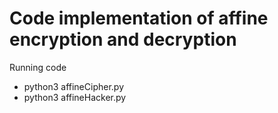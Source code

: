 # Code implementation of affine encryption and decryption

Running code 
- python3 affineCipher.py 
- python3 affineHacker.py